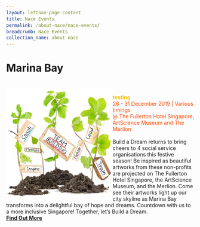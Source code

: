 ```yaml
---
layout: leftnav-page-content
title: Nace Events
permalink: /about-nace/nace-events/
breadcrumb: Nace Events
collection_name: about-nace
---
```



# Marina Bay
<br> 
     <a href="/test/faq/"> <img src="/images/team.jpg" align="left" alt="team" style="width:285px;height:300px;"></a>
     <br>
      <font color="orangered" align="middle" style="color:#FFC000"><b>testing</b></font>
      <font color="orangered"><br>26 - 31 December 2019 | Various timings</font>
      <font color="orangered"><br> @ The Fullerton Hotel Singapore, ArtScience Museum and The Merlion </font>
      <br>
      <br>Build a Dream returns to bring cheers to 4 social service organisations this festive season! Be inspired as beautiful artworks from these non-profits are projected on The Fullerton Hotel Singapore, the ArtScience Museum, and the Merlion. Come see their artworks light up our city skyline as Marina Bay transforms into a delightful bay of hope and dreams.
Countdown with us to a more inclusive Singapore! Together, let’s Build a Dream.
      <font color="orangered"><b><br><a href="/test/faq/">Find Out More</a></b></font>
      <br>
      <br>
